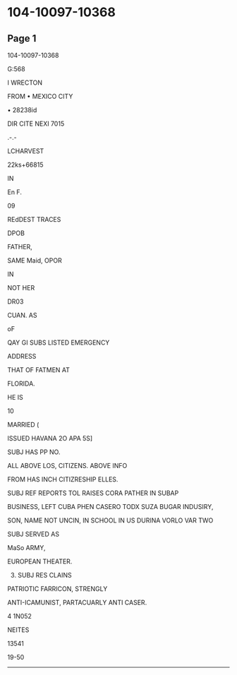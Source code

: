 # 104-10097-10368

## Page 1

104-10097-10368

G:568

I WRECTON

FROM • MEXICO CITY

• 28238id

DIR CITE NEXI 7015

.-.-

LCHARVEST

22ks+66815

IN

En F.

09

REdDEST TRACES

DPOB

FATHER,

SAME Maid, OPOR

IN

NOT HER

DR03

CUAN. AS

oF

QAY GI SUBS LISTED EMERGENCY

ADDRESS

THAT OF FATMEN AT

FLORIDA.

HE IS

10

MARRIED (

ISSUED HAVANA 2O APA 5S]

SUBJ HAS PP NO.

ALL ABOVE LOS, CITIZENS. ABOVE INFO

FROM HAS INCH CITIZRESHIP ELLES.

SUBJ REF REPORTS TOL RAISES CORA PATHER IN SUBAP

BUSINESS, LEFT CUBA PHEN CASERO TODX SUZA BUGAR INDUSIRY,

SON, NAME NOT UNCIN, IN SCHOOL IN US DURINA VORLO VAR TWO

SUBJ SERVED AS

MaSo ARMY,

EUROPEAN THEATER.

3. SUBJ RES CLAINS

PATRIOTIC FARRICON, STRENGLY

ANTI-ICAMUNIST, PARTACUARLY ANTI CASER.

4 1N052

NEITES

13541

19-50

---

